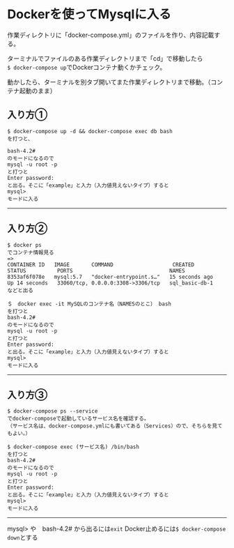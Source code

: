 # Dockerを使ってMysqlに入る
作業ディレクトリに「docker-compose.yml」のファイルを作り、内容記載する。   

ターミナルでファイルのある作業ディレクトリまで「cd」で移動したら     
`$ docker-compose up`でDockerコンテナ動くかチェック。 

動かしたら、ターミナルを別タブ開いてまた作業ディレクトリまで移動。（コンテナ起動のまま）

## 入り方①
~~~
$ docker-compose up -d && docker-compose exec db bash 
を打つと、    

bash-4.2#
のモードになるので
mysql -u root -p
と打つと
Enter password:
と出る。そこに「example」と入力（入力値見えないタイプ）すると
mysql>
モードに入る
~~~
***

## 入り方②
~~~
$ docker ps
でコンテナ情報見る
=>
CONTAINER ID   IMAGE       COMMAND                   CREATED          STATUS          PORTS                               NAMES
8353af6f078e   mysql:5.7   "docker-entrypoint.s…"   15 seconds ago   Up 14 seconds   33060/tcp, 0.0.0.0:3308->3306/tcp   sql_basic-db-1
などと出る

＄　docker exec -it MySQLのコンテナ名（NAMESのとこ） bash
を打つと
bash-4.2#
のモードになるので
mysql -u root -p
と打つと
Enter password:
と出る。そこに「example」と入力（入力値見えないタイプ）すると
mysql>
モードに入る
~~~
***

## 入り方③
~~~
$ docker-compose ps --service
でdocker-composeで起動しているサービス名を確認する。
（サービス名は、docker-compose.ymlにも書いてある（Services）ので、そちらを見てもよい。）

$ docker-compose exec (サービス名) /bin/bash
を打つと
bash-4.2#
のモードになるので
mysql -u root -p
と打つと
Enter password:
と出る。そこに「example」と入力（入力値見えないタイプ）すると
mysql>
モードに入る
~~~
***

mysql> や　bash-4.2# から出るには`exit`
Docker止めるには`$ docker-compose down`とする

